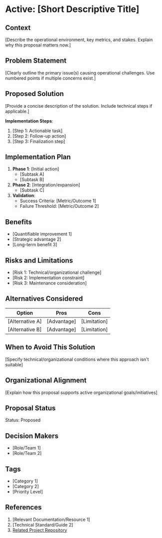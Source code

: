 # Active: [Short Descriptive Title]

## Context

[Describe the operational environment, key metrics, and stakes. Explain why this proposal matters now.]

## Problem Statement

[Clearly outline the primary issue(s) causing operational challenges. Use numbered points if multiple concerns exist.]

## Proposed Solution

[Provide a concise description of the solution. Include technical steps if applicable.]

**Implementation Steps**:

1. [Step 1: Actionable task]
2. [Step 2: Follow-up action]
3. [Step 3: Finalization step]

## Implementation Plan

1. **Phase 1**: [Initial action]
   - [Subtask A]
   - [Subtask B]
2. **Phase 2**: [Integration/expansion]
   - [Subtask C]
3. **Validation**:
   - Success Criteria: [Metric/Outcome 1]
   - Failure Threshold: [Metric/Outcome 2]

## Benefits

- [Quantifiable improvement 1]
- [Strategic advantage 2]
- [Long-term benefit 3]

## Risks and Limitations

- [Risk 1: Technical/organizational challenge]
- [Risk 2: Implementation constraint]
- [Risk 3: Maintenance consideration]

## Alternatives Considered

| Option          | Pros        | Cons         |
| --------------- | ----------- | ------------ |
| [Alternative A] | [Advantage] | [Limitation] |
| [Alternative B] | [Advantage] | [Limitation] |

## When to Avoid This Solution

[Specify technical/organizational conditions where this approach isn't suitable]

## Organizational Alignment

[Explain how this proposal supports active organizational goals/initiatives]

## Proposal Status

Status: Proposed <!-- Draft | Proposed | Rejected | Accepted | Deprecated | Superseded by -->

## Decision Makers

- [Role/Team 1]
- [Role/Team 2]

## Tags

- [Category 1]
- [Category 2]
- [Priority Level]

## References

1. [Relevant Documentation/Resource 1]
2. [Technical Standard/Guide 2]
3. [Related Project Repository](https://github.com/v-sekai)
